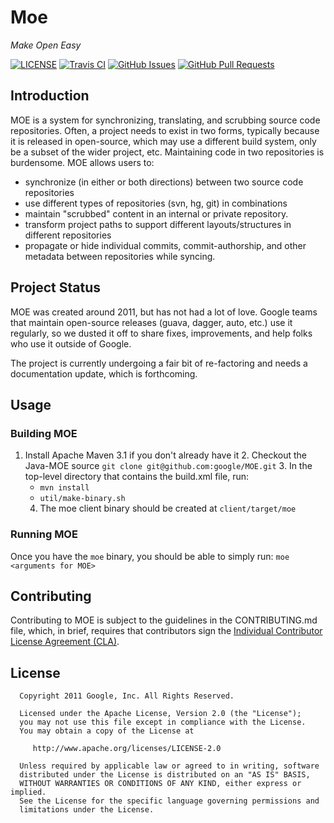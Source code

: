 # Moe
*Make Open Easy*

[![LICENSE](https://img.shields.io/badge/license-Apache-blue.svg)](https://github.com/google/MOE/blob/master/LICENSE)
[![Travis CI](https://img.shields.io/travis/google/MOE.svg)](https://travis-ci.org/google/MOE)
[![GitHub Issues](https://img.shields.io/github/issues/google/MOE.svg)](https://github.com/google/MOE/issues)
[![GitHub Pull Requests](https://img.shields.io/github/issues-pr/google/MOE.svg)](https://github.com/google/MOE/pulls)

## Introduction

MOE is a system for synchronizing, translating, and scrubbing source code
repositories.  Often, a project needs to exist in two forms, typically because
it is released in open-source, which may use a different build system, only
be a subset of the wider project, etc.  Maintaining code in two repositories
is burdensome. MOE allows users to:

  * synchronize (in either or both directions) between two source code
    repositories
  * use different types of repositories (svn, hg, git) in combinations
  * maintain "scrubbed" content in an internal or private repository.
  * transform project paths to support different layouts/structures in
    different repositories
  * propagate or hide individual commits, commit-authorship, and other
    metadata between repositories while syncing.

## Project Status

MOE was created around 2011, but has not had a lot of love. Google teams that
maintain open-source releases (guava, dagger, auto, etc.) use it regularly,
so we dusted it off to share fixes, improvements, and help folks who use it
outside of Google.

The project is currently undergoing a fair bit of re-factoring and needs a
documentation update, which is forthcoming.

## Usage

### Building MOE

1. Install Apache Maven 3.1 if you don't already have it
   2. Checkout the Java-MOE source `git clone git@github.com:google/MOE.git`
   3.  In the top-level directory that contains the build.xml file, run:
     - `mvn install`
     - `util/make-binary.sh`
   4. The moe client binary should be created at `client/target/moe`


### Running MOE

Once you have the `moe` binary, you should be able to simply run:
`moe <arguments for MOE>`

## Contributing

Contributing to MOE is subject to the guidelines in the CONTRIBUTING.md file,
which, in brief, requires that contributors sign the [Individual Contributor
License Agreement (CLA)][CLA].

[CLA]: https://cla.developers.google.com/


## License

```
  Copyright 2011 Google, Inc. All Rights Reserved.

  Licensed under the Apache License, Version 2.0 (the "License");
  you may not use this file except in compliance with the License.
  You may obtain a copy of the License at

     http://www.apache.org/licenses/LICENSE-2.0

  Unless required by applicable law or agreed to in writing, software
  distributed under the License is distributed on an "AS IS" BASIS,
  WITHOUT WARRANTIES OR CONDITIONS OF ANY KIND, either express or implied.
  See the License for the specific language governing permissions and
  limitations under the License.
```


